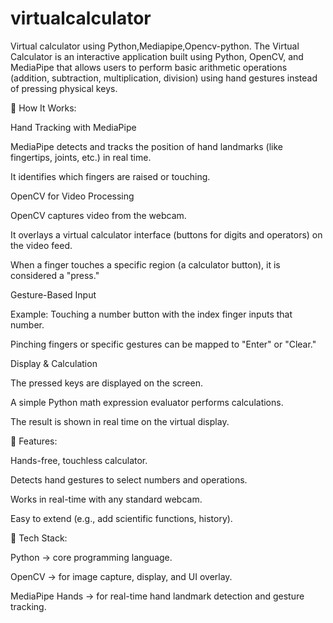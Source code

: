 # virtualcalculator
Virtual calculator using Python,Mediapipe,Opencv-python.
The Virtual Calculator is an interactive application built using Python, OpenCV, and MediaPipe that allows users to perform basic arithmetic operations (addition, subtraction, multiplication, division) using hand gestures instead of pressing physical keys.

🔹 How It Works:

Hand Tracking with MediaPipe

MediaPipe detects and tracks the position of hand landmarks (like fingertips, joints, etc.) in real time.

It identifies which fingers are raised or touching.

OpenCV for Video Processing

OpenCV captures video from the webcam.

It overlays a virtual calculator interface (buttons for digits and operators) on the video feed.

When a finger touches a specific region (a calculator button), it is considered a "press."

Gesture-Based Input

Example: Touching a number button with the index finger inputs that number.

Pinching fingers or specific gestures can be mapped to "Enter" or "Clear."

Display & Calculation

The pressed keys are displayed on the screen.

A simple Python math expression evaluator performs calculations.

The result is shown in real time on the virtual display.

🔹 Features:

Hands-free, touchless calculator.

Detects hand gestures to select numbers and operations.

Works in real-time with any standard webcam.

Easy to extend (e.g., add scientific functions, history).

🔹 Tech Stack:

Python → core programming language.

OpenCV → for image capture, display, and UI overlay.

MediaPipe Hands → for real-time hand landmark detection and gesture tracking.
